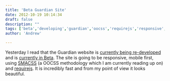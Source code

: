 ```yaml
---
title: 'Beta Guardian Site'
date: 2012-10-19 10:14:34
draft: false
description: ""
tags: ['beta','developing','guardian','oocss','requirejs','responsive','smacss']
author: 'Andrew'

---
```


Yesterday I read that the Guardian website is [currently being re-developed](http://www.guardian.co.uk/help/developer-blog/2012/oct/18/responsive-design-guardian-introduction) and is [currently in Beta](http://beta.guardian.co.uk). The site is going to be responsive, mobile first, using [SMACSS](http://smacss.com/) (a OOCSS methodology which I am currently reading up on) and [requirejs](http://requirejs.org/). It is incredibly fast and from my point of view it looks beautiful.
